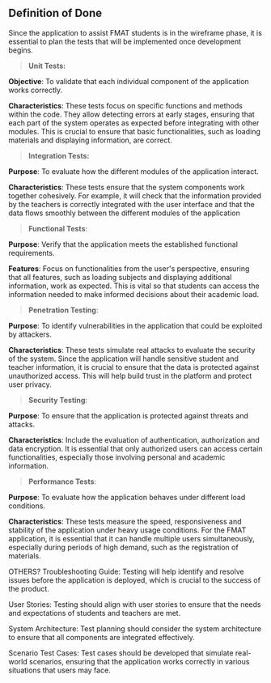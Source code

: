 ## **Definition of Done**
Since the application to assist FMAT students is in the wireframe phase, it is essential to plan the tests that will be implemented once development begins.

> **Unit Tests:**

**Objective**: To validate that each individual component of the application works correctly.

**Characteristics**: These tests focus on specific functions and methods within the code. They allow detecting errors at early stages, ensuring that each part of the system operates as expected before integrating with other modules. This is crucial to ensure that basic functionalities, such as loading materials and displaying information, are correct.


> **Integration Tests:**

**Purpose**: To evaluate how the different modules of the application interact.

**Characteristics**: These tests ensure that the system components work together cohesively. For example, it will check that the information provided by the teachers is correctly integrated with the user interface and that the data flows smoothly between the different modules of the application

> **Functional Tests**:

**Purpose**: Verify that the application meets the established functional requirements.

**Features**: Focus on functionalities from the user's perspective, ensuring that all features, such as loading subjects and displaying additional information, work as expected. This is vital so that students can access the information needed to make informed decisions about their academic load.

> **Penetration Testing**:

**Purpose**: To identify vulnerabilities in the application that could be exploited by attackers.

**Characteristics**: These tests simulate real attacks to evaluate the security of the system. Since the application will handle sensitive student and teacher information, it is crucial to ensure that the data is protected against unauthorized access. This will help build trust in the platform and protect user privacy.

> **Security Testing**:

**Purpose**: To ensure that the application is protected against threats and attacks.

**Characteristics**: Include the evaluation of authentication, authorization and data encryption. It is essential that only authorized users can access certain functionalities, especially those involving personal and academic information.

> **Performance Tests**:

**Purpose**: To evaluate how the application behaves under different load conditions.

**Characteristics**: These tests measure the speed, responsiveness and stability of the application under heavy usage conditions. For the FMAT application, it is essential that it can handle multiple users simultaneously, especially during periods of high demand, such as the registration of materials. 

OTHERS?
Troubleshooting Guide: Testing will help identify and resolve issues before the application is deployed, which is crucial to the success of the product.

User Stories: Testing should align with user stories to ensure that the needs and expectations of students and teachers are met.

System Architecture: Test planning should consider the system architecture to ensure that all components are integrated effectively.

Scenario Test Cases: Test cases should be developed that simulate real-world scenarios, ensuring that the application works correctly in various situations that users may face.
